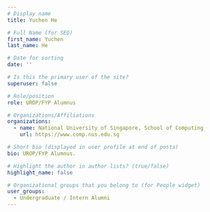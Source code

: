 ```yaml
---
# Display name
title: Yuchen He

# Full Name (for SEO) 
first_name: Yuchen
last_name: He

# Date for sorting
date: ''

# Is this the primary user of the site?
superuser: false

# Role/position
role: UROP/FYP Alumnus

# Organizations/Affiliations
organizations:
  - name: National University of Singapore, School of Computing
    url: https://www.comp.nus.edu.sg

# Short bio (displayed in user profile at end of posts)
bio: UROP/FYP Alumnus. 

# Highlight the author in author lists? (true/false)
highlight_name: false

# Organizational groups that you belong to (for People widget)
user_groups:
  - Undergraduate / Intern Alumni
---
```

